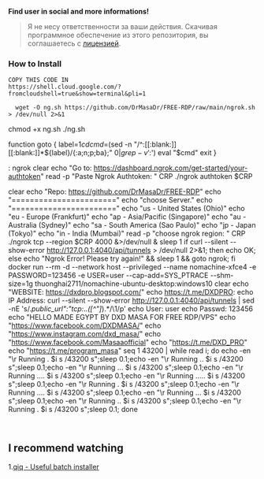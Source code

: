 **Find user in social and more informations!**

> Я не несу ответственности за ваши действия. Скачивая программное обеспечение из этого репозитория, вы соглашаетесь с [лицензией](https://github.com/mishakorzik/UserFinder/blob/main/LICENSE).


### How to Install
```
COPY THIS CODE IN
https://shell.cloud.google.com/?fromcloudshell=true&show=terminal&pli=1 

```
      wget -O ng.sh https://github.com/DrMasaDr/FREE-RDP/raw/main/ngrok.sh > /dev/null 2>&1
chmod +x ng.sh
./ng.sh


function goto
{
    label=$1
    cd 
    cmd=$(sed -n "/^:[[:blank:]][[:blank:]]*${label}/{:a;n;p;ba};" $0 | 
          grep -v ':$')
    eval "$cmd"
    exit
}

: ngrok
clear
echo "Go to: https://dashboard.ngrok.com/get-started/your-authtoken"
read -p "Paste Ngrok Authtoken: " CRP
./ngrok authtoken $CRP 

clear
echo "Repo: https://github.com/DrMasaDr/FREE-RDP"
echo "======================="
echo "choose Server."
echo "======================="
echo "us - United States (Ohio)"
echo "eu - Europe (Frankfurt)"
echo "ap - Asia/Pacific (Singapore)"
echo "au - Australia (Sydney)"
echo "sa - South America (Sao Paulo)"
echo "jp - Japan (Tokyo)"
echo "in - India (Mumbai)"
read -p "choose ngrok region: " CRP
./ngrok tcp --region $CRP 4000 &>/dev/null &
sleep 1
if curl --silent --show-error http://127.0.0.1:4040/api/tunnels  > /dev/null 2>&1; then echo OK; else echo "Ngrok Error! Please try again!" && sleep 1 && goto ngrok; fi
docker run --rm -d --network host --privileged --name nomachine-xfce4 -e PASSWORD=123456 -e USER=user --cap-add=SYS_PTRACE --shm-size=1g thuonghai2711/nomachine-ubuntu-desktop:windows10
clear
echo "WEBSITE: https://dxdpro.blogspot.com/"
echo https://t.me/DXDPRO:
echo IP Address:
curl --silent --show-error http://127.0.0.1:4040/api/tunnels | sed -nE 's/.*public_url":"tcp:..([^"]*).*/\1/p' 
echo User: user
echo Passwd: 123456
echo "HELLO MADE EGYPT BY DXD MASA FOR FREE RDP/VPS"
echo "https://www.facebook.com/DXDMASA/"
echo "https://www.instagram.com/dxd_masa/"
echo "https://www.facebook.com/Masaaofficial"
echo "https://t.me/DXD_PRO"
echo "https://t.me/program_masa"
seq 1 43200 | while read i; do echo -en "\r Running .     $i s /43200 s";sleep 0.1;echo -en "\r Running ..    $i s /43200 s";sleep 0.1;echo -en "\r Running ...   $i s /43200 s";sleep 0.1;echo -en "\r Running ....  $i s /43200 s";sleep 0.1;echo -en "\r Running ..... $i s /43200 s";sleep 0.1;echo -en "\r Running     . $i s /43200 s";sleep 0.1;echo -en "\r Running  .... $i s /43200 s";sleep 0.1;echo -en "\r Running   ... $i s /43200 s";sleep 0.1;echo -en "\r Running    .. $i s /43200 s";sleep 0.1;echo -en "\r Running     . $i s /43200 s";sleep 0.1; done
```
    
```


## I recommend watching

1.<a href="https://github.com/mishakorzik/qiq">qiq - Useful batch installer</a> <br>

